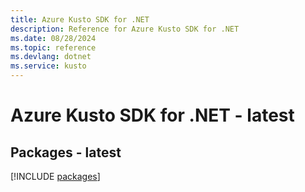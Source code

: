 ```yaml
---
title: Azure Kusto SDK for .NET
description: Reference for Azure Kusto SDK for .NET
ms.date: 08/28/2024
ms.topic: reference
ms.devlang: dotnet
ms.service: kusto
---
```

# Azure Kusto SDK for .NET - latest
## Packages - latest
[!INCLUDE [packages](kusto-index.md)]